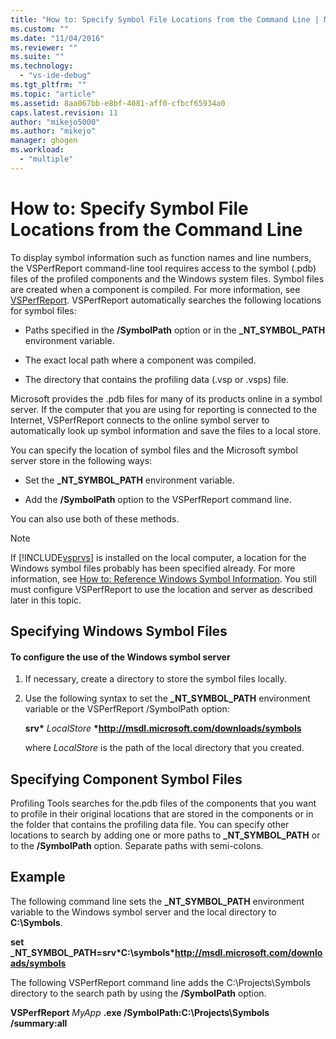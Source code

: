 ```yaml
---
title: "How to: Specify Symbol File Locations from the Command Line | Microsoft Docs"
ms.custom: ""
ms.date: "11/04/2016"
ms.reviewer: ""
ms.suite: ""
ms.technology: 
  - "vs-ide-debug"
ms.tgt_pltfrm: ""
ms.topic: "article"
ms.assetid: 8aa067bb-e8bf-4081-aff0-cfbcf65934a0
caps.latest.revision: 11
author: "mikejo5000"
ms.author: "mikejo"
manager: ghogen
ms.workload: 
  - "multiple"
---
```

# How to: Specify Symbol File Locations from the Command Line
To display symbol information such as function names and line numbers, the VSPerfReport command-line tool requires access to the symbol (.pdb) files of the profiled components and the Windows system files. Symbol files are created when a component is compiled. For more information, see [VSPerfReport](../profiling/vsperfreport.md). VSPerfReport automatically searches the following locations for symbol files:  
  
-   Paths specified in the **/SymbolPath** option or in the **_NT_SYMBOL_PATH** environment variable.  
  
-   The exact local path where a component was compiled.  
  
-   The directory that contains the profiling data (.vsp or .vsps) file.  
  
 Microsoft provides the .pdb files for many of its products online in a symbol server. If the computer that you are using for reporting is connected to the Internet, VSPerfReport connects to the online symbol server to automatically look up symbol information and save the files to a local store.  
  
 You can specify the location of symbol files and the Microsoft symbol server store in the following ways:  
  
-   Set the **_NT_SYMBOL_PATH** environment variable.  
  
-   Add the **/SymbolPath** option to the VSPerfReport command line.  
  
 You can also use both of these methods.  
  
> [!NOTE]
>  If [!INCLUDE[vsprvs](../code-quality/includes/vsprvs_md.md)] is installed on the local computer, a location for the Windows symbol files probably has been specified already. For more information, see [How to: Reference Windows Symbol Information](../profiling/how-to-reference-windows-symbol-information.md). You still must configure VSPerfReport to use the location and server as described later in this topic.  
  
## Specifying Windows Symbol Files  
  
#### To configure the use of the Windows symbol server  
  
1.  If necessary, create a directory to store the symbol files locally.  
  
2.  Use the following syntax to set the **_NT_SYMBOL_PATH** environment variable or the VSPerfReport /SymbolPath option:  
  
     **srv\*** *LocalStore* **\*http://msdl.microsoft.com/downloads/symbols**  
  
     where *LocalStore* is the path of the local directory that you created.  
  
## Specifying Component Symbol Files  
 Profiling Tools searches for the.pdb files of the components that you want to profile in their original locations that are stored in the components or in the folder that contains the profiling data file. You can specify other locations to search by adding one or more paths to **_NT_SYMBOL_PATH** or to the **/SymbolPath** option. Separate paths with semi-colons.  
  
## Example  
 The following command line sets the **_NT_SYMBOL_PATH** environment variable to the Windows symbol server and the local directory to **C:\Symbols**.  
  
 **set  _NT_SYMBOL_PATH=srv\*C:\symbols\*http://msdl.microsoft.com/downloads/symbols**  
  
 The following VSPerfReport command line adds the C:\Projects\Symbols directory to the search path by using the **/SymbolPath** option.  
  
 **VSPerfReport**  *MyApp* **.exe /SymbolPath:C:\Projects\Symbols /summary:all**
